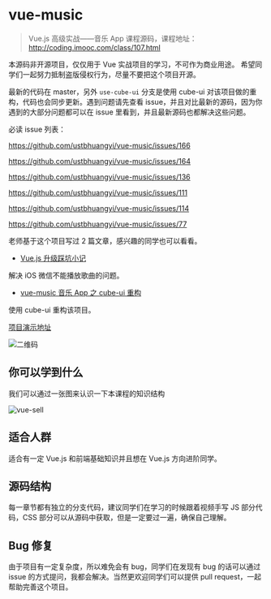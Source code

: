 # vue-music

> Vue.js 高级实战——音乐 App 课程源码，课程地址： http://coding.imooc.com/class/107.html

本源码非开源项目，仅仅用于 Vue 实战项目的学习，不可作为商业用途。
希望同学们一起努力抵制盗版侵权行为，尽量不要把这个项目开源。

最新的代码在 master，另外 `use-cube-ui` 分支是使用 cube-ui 对该项目做的重构，代码也会同步更新。遇到问题请先查看 issue，并且对比最新的源码，因为你遇到的大部分问题都可以在 issue 里看到，并且最新源码也都解决这些问题。

必读 issue 列表：

https://github.com/ustbhuangyi/vue-music/issues/166

https://github.com/ustbhuangyi/vue-music/issues/164

https://github.com/ustbhuangyi/vue-music/issues/136

https://github.com/ustbhuangyi/vue-music/issues/111

https://github.com/ustbhuangyi/vue-music/issues/114

https://github.com/ustbhuangyi/vue-music/issues/77


老师基于这个项目写过 2 篇文章，感兴趣的同学也可以看看。

- [Vue.js 升级踩坑小记](https://juejin.im/post/5a1af88f5188254a701ec230)

解决 iOS 微信不能播放歌曲的问题。

- [vue-music 音乐 App 之 cube-ui 重构](https://juejin.im/post/5a524117518825732c535fff)

使用 cube-ui 重构该项目。

[项目演示地址](http://ustbhuangyi.com/music/)

![二维码](http://qr.api.cli.im/qr?data=http%253A%252F%252Fustbhuangyi.com%252Fmusic&level=H&transparent=false&bgcolor=%23ffffff&forecolor=%23000000&blockpixel=12&marginblock=1&logourl=&size=280&kid=cliim&key=ab1f62311bfc4de5bc301283707c0328)

## 你可以学到什么
我们可以通过一张图来认识一下本课程的知识结构

![vue-sell](https://static.galileo.xiaojukeji.com/static/tms/shield/Vue.js_music_xmind.png)

## 适合人群
适合有一定 Vue.js 和前端基础知识并且想在 Vue.js 方向进阶同学。

## 源码结构

每一章节都有独立的分支代码，建议同学们在学习的时候跟着视频手写 JS 部分代码，CSS 部分可以从源码中获取，但是一定要过一遍，确保自己理解。

## Bug 修复

由于项目有一定复杂度，所以难免会有 bug，同学们在发现有 bug 的话可以通过 issue 的方式提问，我都会解决。当然更欢迎同学们可以提供 pull request，一起帮助完善这个项目。
